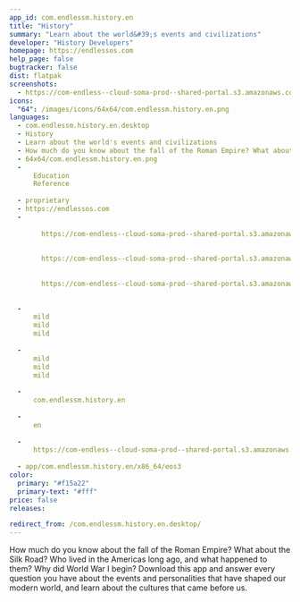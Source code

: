 ```yaml
---
app_id: com.endlessm.history.en
title: "History"
summary: "Learn about the world&#39;s events and civilizations"
developer: "History Developers"
homepage: https://endlessos.com
help_page: false
bugtracker: false
dist: flatpak
screenshots:
  - https://com-endless--cloud-soma-prod--shared-portal.s3.amazonaws.com/apps.271.screenshots.4ecfe199-660b-4758-b030-28cfbff6d4e0_201810231938283030.png
icons:
  "64": /images/icons/64x64/com.endlessm.history.en.png
languages:
  - com.endlessm.history.en.desktop
  - History
  - Learn about the world's events and civilizations
  - How much do you know about the fall of the Roman Empire? What about the Silk Road? Who lived in the Americas long ago, and what happened to them? Why did World War I begin? Download this app and answer every question you have about the events and personalities that have shaped our modern world, and learn about the cultures that came before us.
  - 64x64/com.endlessm.history.en.png
  - 
      Education
      Reference
    
  - proprietary
  - https://endlessos.com
  - 
      
        https://com-endless--cloud-soma-prod--shared-portal.s3.amazonaws.com/apps.271.screenshots.4ecfe199-660b-4758-b030-28cfbff6d4e0_201810231938283030.png
      
      
        https://com-endless--cloud-soma-prod--shared-portal.s3.amazonaws.com/apps.271.screenshots.d5de97ef-7531-4749-bbaa-beddb9322e64_201810231938283030.png
      
      
        https://com-endless--cloud-soma-prod--shared-portal.s3.amazonaws.com/apps.271.screenshots.bb1bb770-c7f9-4fed-a6f1-c5f59782ca86_201810231938283030.png
      
    
  - 
      mild
      mild
      mild
    
  - 
      mild
      mild
      mild
    
  - 
      com.endlessm.history.en
    
  - 
      en
    
  - 
      https://com-endless--cloud-soma-prod--shared-portal.s3.amazonaws.com/app.1222.appCenterThumbnail.a2b2806d-6442-44fb-9057-c106af1aff13_201810231938952424.jpg
    
  - app/com.endlessm.history.en/x86_64/eos3
color:
  primary: "#f15a22"
  primary-text: "#fff"
price: false
releases:

redirect_from: /com.endlessm.history.en.desktop/
---
```


<p>How much do you know about the fall of the Roman Empire? What about the Silk Road? Who lived in the Americas long ago, and what happened to them? Why did World War I begin? Download this app and answer every question you have about the events and personalities that have shaped our modern world, and learn about the cultures that came before us.</p>